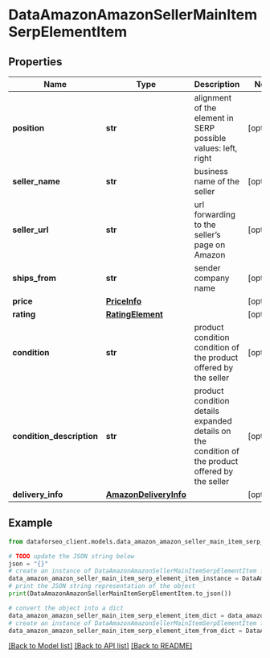 # DataAmazonAmazonSellerMainItemSerpElementItem


## Properties

Name | Type | Description | Notes
------------ | ------------- | ------------- | -------------
**position** | **str** | alignment of the element in SERP possible values: left, right | [optional] 
**seller_name** | **str** | business name of the seller | [optional] 
**seller_url** | **str** | url forwarding to the seller’s page on Amazon | [optional] 
**ships_from** | **str** | sender company name | [optional] 
**price** | [**PriceInfo**](PriceInfo.md) |  | [optional] 
**rating** | [**RatingElement**](RatingElement.md) |  | [optional] 
**condition** | **str** | product condition condition of the product offered by the seller | [optional] 
**condition_description** | **str** | product condition details expanded details on the condition of the product offered by the seller | [optional] 
**delivery_info** | [**AmazonDeliveryInfo**](AmazonDeliveryInfo.md) |  | [optional] 

## Example

```python
from dataforseo_client.models.data_amazon_amazon_seller_main_item_serp_element_item import DataAmazonAmazonSellerMainItemSerpElementItem

# TODO update the JSON string below
json = "{}"
# create an instance of DataAmazonAmazonSellerMainItemSerpElementItem from a JSON string
data_amazon_amazon_seller_main_item_serp_element_item_instance = DataAmazonAmazonSellerMainItemSerpElementItem.from_json(json)
# print the JSON string representation of the object
print(DataAmazonAmazonSellerMainItemSerpElementItem.to_json())

# convert the object into a dict
data_amazon_amazon_seller_main_item_serp_element_item_dict = data_amazon_amazon_seller_main_item_serp_element_item_instance.to_dict()
# create an instance of DataAmazonAmazonSellerMainItemSerpElementItem from a dict
data_amazon_amazon_seller_main_item_serp_element_item_from_dict = DataAmazonAmazonSellerMainItemSerpElementItem.from_dict(data_amazon_amazon_seller_main_item_serp_element_item_dict)
```
[[Back to Model list]](../README.md#documentation-for-models) [[Back to API list]](../README.md#documentation-for-api-endpoints) [[Back to README]](../README.md)


